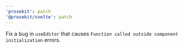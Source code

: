 ```yaml
---
'prosekit': patch
'@prosekit/svelte': patch
---
```


Fix a bug in `useEditor` that causes `Function called outside component initialization` errors.
